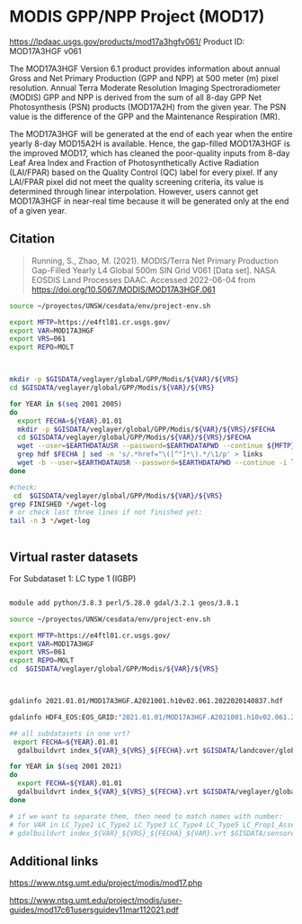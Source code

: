 # MODIS GPP/NPP Project (MOD17)



https://lpdaac.usgs.gov/products/mod17a3hgfv061/
Product ID: MOD17A3HGF v061

The MOD17A3HGF Version 6.1 product provides information about annual Gross and Net Primary Production (GPP and NPP) at 500 meter (m) pixel resolution. Annual Terra Moderate Resolution Imaging Spectroradiometer (MODIS) GPP and NPP is derived from the sum of all 8-day GPP Net Photosynthesis (PSN) products (MOD17A2H) from the given year. The PSN value is the difference of the GPP and the Maintenance Respiration (MR).

The MOD17A3HGF will be generated at the end of each year when the entire yearly 8-day MOD15A2H is available. Hence, the gap-filled MOD17A3HGF is the improved MOD17, which has cleaned the poor-quality inputs from 8-day Leaf Area Index and Fraction of Photosynthetically Active Radiation (LAI/FPAR) based on the Quality Control (QC) label for every pixel. If any LAI/FPAR pixel did not meet the quality screening criteria, its value is determined through linear interpolation. However, users cannot get MOD17A3HGF in near-real time because it will be generated only at the end of a given year.
## Citation
> Running, S., Zhao, M. (2021). MODIS/Terra Net Primary Production Gap-Filled Yearly L4 Global 500m SIN Grid V061 [Data set]. NASA EOSDIS Land Processes DAAC. Accessed 2022-06-04 from https://doi.org/10.5067/MODIS/MOD17A3HGF.061

```sh
source ~/proyectos/UNSW/cesdata/env/project-env.sh

export MFTP=https://e4ftl01.cr.usgs.gov/
export VAR=MOD17A3HGF
export VRS=061
export REPO=MOLT



mkdir -p $GISDATA/veglayer/global/GPP/Modis/${VAR}/${VRS}
cd $GISDATA/veglayer/global/GPP/Modis/${VAR}/${VRS}

for YEAR in $(seq 2001 2005)
do
  export FECHA=${YEAR}.01.01
  mkdir -p $GISDATA/veglayer/global/GPP/Modis/${VAR}/${VRS}/$FECHA
  cd $GISDATA/veglayer/global/GPP/Modis/${VAR}/${VRS}/$FECHA
  wget --user=$EARTHDATAUSR --password=$EARTHDATAPWD --continue ${MFTP}${REPO}/${VAR}.${VRS}/${FECHA}
  grep hdf $FECHA | sed -n 's/.*href="\([^"]*\).*/\1/p' > links
  wget -b --user=$EARTHDATAUSR --password=$EARTHDATAPWD --continue -i links --base=${MFTP}${REPO}/${VAR}.${VRS}/${FECHA}/
done

#check:
 cd  $GISDATA/veglayer/global/GPP/Modis/${VAR}/${VRS}
grep FINISHED */wget-log
# or check last three lines if not finished yet:
tail -n 3 */wget-log



```



## Virtual raster datasets

For Subdataset 1: LC type 1 (IGBP)

```sh

module add python/3.8.3 perl/5.28.0 gdal/3.2.1 geos/3.8.1

source ~/proyectos/UNSW/cesdata/env/project-env.sh

export MFTP=https://e4ftl01.cr.usgs.gov/
export VAR=MOD17A3HGF
export VRS=061
export REPO=MOLT
cd  $GISDATA/veglayer/global/GPP/Modis/${VAR}/${VRS}



gdalinfo 2021.01.01/MOD17A3HGF.A2021001.h10v02.061.2022020140837.hdf

gdalinfo HDF4_EOS:EOS_GRID:"2021.01.01/MOD17A3HGF.A2021001.h10v02.061.2022020140837.hdf":MOD_Grid_MOD17A3H:Npp_500m

## all subdatasets in one vrt?
 export FECHA=${YEAR}.01.01
  gdalbuildvrt index_${VAR}_${VRS}_${FECHA}.vrt $GISDATA/landcover/global/Modis/MCD12Q1.006/$FECHA/*hdf

for YEAR in $(seq 2001 2021)
do
  export FECHA=${YEAR}.01.01
  gdalbuildvrt index_${VAR}_${VRS}_${FECHA}.vrt $GISDATA/veglayer/global/GPP/Modis/${VAR}/${VRS}/$FECHA/*hdf
done

# if we want to separate them, then need to match names with number:
# for VAR in LC_Type1 LC_Type2 LC_Type3 LC_Type4 LC_Type5 LC_Prop1_Assessment LC_Prop2_Assessment LC_Prop3_Assessment LC_Prop1 LC_Prop2 LC_Prop3 QC LW
# gdalbuildvrt index_${VAR}_${VRS}_${FECHA}_${VAR}.vrt $GISDATA/sensores/Modis/MCD12Q1.006/$FECHA/*hdf -sd 1


```

## Additional links

https://www.ntsg.umt.edu/project/modis/mod17.php

https://www.ntsg.umt.edu/project/modis/user-guides/mod17c61usersguidev11mar112021.pdf
